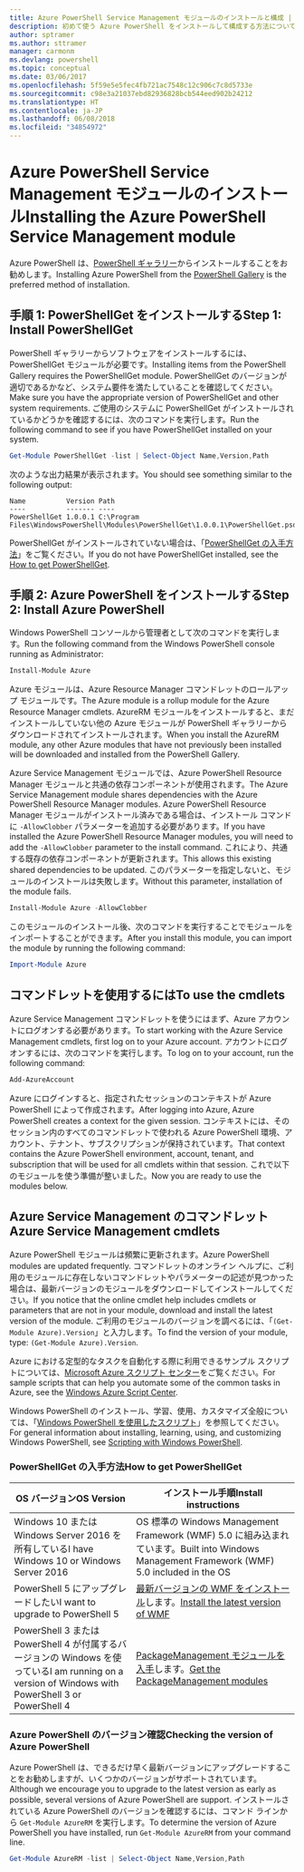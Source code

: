 ```yaml
---
title: Azure PowerShell Service Management モジュールのインストールと構成 | Microsoft Docs
description: 初めて使う Azure PowerShell をインストールして構成する方法について説明します。
author: sptramer
ms.author: sttramer
manager: carmonm
ms.devlang: powershell
ms.topic: conceptual
ms.date: 03/06/2017
ms.openlocfilehash: 5f59e5e5fec4fb721ac7548c12c906c7c8d5733e
ms.sourcegitcommit: c98e3a21037ebd82936828bcb544eed902b24212
ms.translationtype: HT
ms.contentlocale: ja-JP
ms.lasthandoff: 06/08/2018
ms.locfileid: "34854972"
---
```

# <a name="installing-the-azure-powershell-service-management-module"></a><span data-ttu-id="d5db4-103">Azure PowerShell Service Management モジュールのインストール</span><span class="sxs-lookup"><span data-stu-id="d5db4-103">Installing the Azure PowerShell Service Management module</span></span>

<span data-ttu-id="d5db4-104">Azure PowerShell は、[PowerShell ギャラリー](https://www.powershellgallery.com/)からインストールすることをお勧めします。</span><span class="sxs-lookup"><span data-stu-id="d5db4-104">Installing Azure PowerShell from the [PowerShell Gallery](https://www.powershellgallery.com/) is the preferred method of installation.</span></span>

## <a name="step-1-install-powershellget"></a><span data-ttu-id="d5db4-105">手順 1: PowerShellGet をインストールする</span><span class="sxs-lookup"><span data-stu-id="d5db4-105">Step 1: Install PowerShellGet</span></span>

<span data-ttu-id="d5db4-106">PowerShell ギャラリーからソフトウェアをインストールするには、PowerShellGet モジュールが必要です。</span><span class="sxs-lookup"><span data-stu-id="d5db4-106">Installing items from the PowerShell Gallery requires the PowerShellGet module.</span></span> <span data-ttu-id="d5db4-107">PowerShellGet のバージョンが適切であるかなど、システム要件を満たしていることを確認してください。</span><span class="sxs-lookup"><span data-stu-id="d5db4-107">Make sure you have the appropriate version of PowerShellGet and other system requirements.</span></span> <span data-ttu-id="d5db4-108">ご使用のシステムに PowerShellGet がインストールされているかどうかを確認するには、次のコマンドを実行します。</span><span class="sxs-lookup"><span data-stu-id="d5db4-108">Run the following command to see if you have PowerShellGet installed on your system.</span></span>

```powershell
Get-Module PowerShellGet -list | Select-Object Name,Version,Path
```

<span data-ttu-id="d5db4-109">次のような出力結果が表示されます。</span><span class="sxs-lookup"><span data-stu-id="d5db4-109">You should see something similar to the following output:</span></span>

```
Name          Version Path
----          ------- ----
PowerShellGet 1.0.0.1 C:\Program Files\WindowsPowerShell\Modules\PowerShellGet\1.0.0.1\PowerShellGet.psd1
```

<span data-ttu-id="d5db4-110">PowerShellGet がインストールされていない場合は、「[PowerShellGet の入手方法](#how-to-get-powershellget)」をご覧ください。</span><span class="sxs-lookup"><span data-stu-id="d5db4-110">If you do not have PowerShellGet installed, see the [How to get PowerShellGet](#how-to-get-powershellget).</span></span>

## <a name="step-2-install-azure-powershell"></a><span data-ttu-id="d5db4-111">手順 2: Azure PowerShell をインストールする</span><span class="sxs-lookup"><span data-stu-id="d5db4-111">Step 2: Install Azure PowerShell</span></span>

<span data-ttu-id="d5db4-112">Windows PowerShell コンソールから管理者として次のコマンドを実行します。</span><span class="sxs-lookup"><span data-stu-id="d5db4-112">Run the following command from the Windows PowerShell console running as Administrator:</span></span>

```powershell
Install-Module Azure
```

<span data-ttu-id="d5db4-113">Azure モジュールは、Azure Resource Manager コマンドレットのロールアップ モジュールです。</span><span class="sxs-lookup"><span data-stu-id="d5db4-113">The Azure module is a rollup module for the Azure Resource Manager cmdlets.</span></span> <span data-ttu-id="d5db4-114">AzureRM モジュールをインストールすると、まだインストールしていない他の Azure モジュールが PowerShell ギャラリーからダウンロードされてインストールされます。</span><span class="sxs-lookup"><span data-stu-id="d5db4-114">When you install the AzureRM module, any other Azure modules that have not previously been installed will be downloaded and installed from the PowerShell Gallery.</span></span>

<span data-ttu-id="d5db4-115">Azure Service Management モジュールでは、Azure PowerShell Resource Manager モジュールと共通の依存コンポーネントが使用されます。</span><span class="sxs-lookup"><span data-stu-id="d5db4-115">The Azure Service Management module shares dependencies with the Azure PowerShell Resource Manager modules.</span></span> <span data-ttu-id="d5db4-116">Azure PowerShell Resource Manager モジュールがインストール済みである場合は、インストール コマンドに `-AllowClobber` パラメーターを追加する必要があります。</span><span class="sxs-lookup"><span data-stu-id="d5db4-116">If you have installed the Azure PowerShell Resource Manager modules, you will need to add the `-AllowClobber` parameter to the install command.</span></span> <span data-ttu-id="d5db4-117">これにより、共通する既存の依存コンポーネントが更新されます。</span><span class="sxs-lookup"><span data-stu-id="d5db4-117">This allows this existing shared dependencies to be updated.</span></span> <span data-ttu-id="d5db4-118">このパラメーターを指定しないと、モジュールのインストールは失敗します。</span><span class="sxs-lookup"><span data-stu-id="d5db4-118">Without this parameter, installation of the module fails.</span></span>

```powershell
Install-Module Azure -AllowClobber
```

<span data-ttu-id="d5db4-119">このモジュールのインストール後、次のコマンドを実行することでモジュールをインポートすることができます。</span><span class="sxs-lookup"><span data-stu-id="d5db4-119">After you install this module, you can import the module by running the following command:</span></span>

```powershell
Import-Module Azure
```

## <a name="to-use-the-cmdlets"></a><span data-ttu-id="d5db4-120">コマンドレットを使用するには</span><span class="sxs-lookup"><span data-stu-id="d5db4-120">To use the cmdlets</span></span>

<span data-ttu-id="d5db4-121">Azure Service Management コマンドレットを使うにはまず、Azure アカウントにログオンする必要があります。</span><span class="sxs-lookup"><span data-stu-id="d5db4-121">To start working with the Azure Service Management cmdlets, first log on to your Azure account.</span></span> <span data-ttu-id="d5db4-122">アカウントにログオンするには、次のコマンドを実行します。</span><span class="sxs-lookup"><span data-stu-id="d5db4-122">To log on to your account, run the following command:</span></span>

```powershell
Add-AzureAccount
```

<span data-ttu-id="d5db4-123">Azure にログインすると、指定されたセッションのコンテキストが Azure PowerShell によって作成されます。</span><span class="sxs-lookup"><span data-stu-id="d5db4-123">After logging into Azure, Azure PowerShell creates a context for the given session.</span></span> <span data-ttu-id="d5db4-124">コンテキストには、そのセッション内のすべてのコマンドレットで使われる Azure PowerShell 環境、アカウント、テナント、サブスクリプションが保持されています。</span><span class="sxs-lookup"><span data-stu-id="d5db4-124">That context contains the Azure PowerShell environment, account, tenant, and subscription that will be used for all cmdlets within that session.</span></span> <span data-ttu-id="d5db4-125">これで以下のモジュールを使う準備が整いました。</span><span class="sxs-lookup"><span data-stu-id="d5db4-125">Now you are ready to use the modules below.</span></span>

## <a name="azure-service-management-cmdlets"></a><span data-ttu-id="d5db4-126">Azure Service Management のコマンドレット</span><span class="sxs-lookup"><span data-stu-id="d5db4-126">Azure Service Management cmdlets</span></span>

<span data-ttu-id="d5db4-127">Azure PowerShell モジュールは頻繁に更新されます。</span><span class="sxs-lookup"><span data-stu-id="d5db4-127">Azure PowerShell modules are updated frequently.</span></span> <span data-ttu-id="d5db4-128">コマンドレットのオンライン ヘルプに、ご利用のモジュールに存在しないコマンドレットやパラメーターの記述が見つかった場合は、最新バージョンのモジュールをダウンロードしてインストールしてください。</span><span class="sxs-lookup"><span data-stu-id="d5db4-128">If you notice that the online cmdlet help includes cmdlets or parameters that are not in your module, download and install the latest version of the module.</span></span> <span data-ttu-id="d5db4-129">ご利用のモジュールのバージョンを調べるには、「`(Get-Module Azure).Version`」と入力します。</span><span class="sxs-lookup"><span data-stu-id="d5db4-129">To find the version of your module, type: `(Get-Module Azure).Version`.</span></span>

<span data-ttu-id="d5db4-130">Azure における定型的なタスクを自動化する際に利用できるサンプル スクリプトについては、[Microsoft Azure スクリプト センター](http://www.windowsazure.com/documentation/scripts/)をご覧ください。</span><span class="sxs-lookup"><span data-stu-id="d5db4-130">For sample scripts that can help you automate some of the common tasks in Azure, see the [Windows Azure Script Center](http://www.windowsazure.com/documentation/scripts/).</span></span>

<span data-ttu-id="d5db4-131">Windows PowerShell のインストール、学習、使用、カスタマイズ全般については、「[Windows PowerShell を使用したスクリプト](http://go.microsoft.com/fwlink/p/?linkid=320210)」を参照してください。</span><span class="sxs-lookup"><span data-stu-id="d5db4-131">For general information about installing, learning, using, and customizing Windows PowerShell, see [Scripting with Windows PowerShell](http://go.microsoft.com/fwlink/p/?linkid=320210).</span></span>

### <a name="how-to-get-powershellget"></a><span data-ttu-id="d5db4-132">PowerShellGet の入手方法</span><span class="sxs-lookup"><span data-stu-id="d5db4-132">How to get PowerShellGet</span></span>

|<span data-ttu-id="d5db4-133">OS バージョン</span><span class="sxs-lookup"><span data-stu-id="d5db4-133">OS Version</span></span>|<span data-ttu-id="d5db4-134">インストール手順</span><span class="sxs-lookup"><span data-stu-id="d5db4-134">Install instructions</span></span>|
|---|---|
|<span data-ttu-id="d5db4-135">Windows 10 または Windows Server 2016 を所有している</span><span class="sxs-lookup"><span data-stu-id="d5db4-135">I have Windows 10 or Windows Server 2016</span></span>|<span data-ttu-id="d5db4-136">OS 標準の Windows Management Framework (WMF) 5.0 に組み込まれています。</span><span class="sxs-lookup"><span data-stu-id="d5db4-136">Built into Windows Management Framework (WMF) 5.0 included in the OS</span></span>|
|<span data-ttu-id="d5db4-137">PowerShell 5 にアップグレードしたい</span><span class="sxs-lookup"><span data-stu-id="d5db4-137">I want to upgrade to PowerShell 5</span></span>|<span data-ttu-id="d5db4-138">[最新バージョンの WMF をインストール](https://www.microsoft.com/en-us/download/details.aspx?id=54616)します。</span><span class="sxs-lookup"><span data-stu-id="d5db4-138">[Install the latest version of WMF](https://www.microsoft.com/en-us/download/details.aspx?id=54616)</span></span>|
|<span data-ttu-id="d5db4-139">PowerShell 3 または PowerShell 4 が付属するバージョンの Windows を使っている</span><span class="sxs-lookup"><span data-stu-id="d5db4-139">I am running on a version of Windows with PowerShell 3 or PowerShell 4</span></span>|<span data-ttu-id="d5db4-140">[PackageManagement モジュールを入手](http://go.microsoft.com/fwlink/?LinkID=746217)します。</span><span class="sxs-lookup"><span data-stu-id="d5db4-140">[Get the PackageManagement modules](http://go.microsoft.com/fwlink/?LinkID=746217)</span></span>|

<a id="helpmechoose"></a>
### <a name="checking-the-version-of-azure-powershell"></a><span data-ttu-id="d5db4-141">Azure PowerShell のバージョン確認</span><span class="sxs-lookup"><span data-stu-id="d5db4-141">Checking the version of Azure PowerShell</span></span>

<span data-ttu-id="d5db4-142">Azure PowerShell は、できるだけ早く最新バージョンにアップグレードすることをお勧めしますが、いくつかのバージョンがサポートされています。</span><span class="sxs-lookup"><span data-stu-id="d5db4-142">Although we encourage you to upgrade to the latest version as early as possible, several versions of Azure PowerShell are support.</span></span> <span data-ttu-id="d5db4-143">インストールされている Azure PowerShell のバージョンを確認するには、コマンド ラインから `Get-Module AzureRM` を実行します。</span><span class="sxs-lookup"><span data-stu-id="d5db4-143">To determine the version of Azure PowerShell you have installed, run `Get-Module AzureRM` from your command line.</span></span>

```powershell
Get-Module AzureRM -list | Select-Object Name,Version,Path
```
